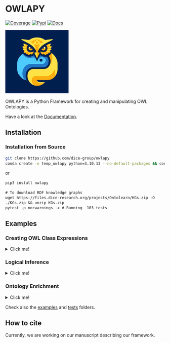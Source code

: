 # OWLAPY
[![Coverage](https://img.shields.io/badge/coverage-78%25-green)](https://dice-group.github.io/owlapy/usage/further_resources.html#coverage-report)
[![Pypi](https://img.shields.io/badge/pypi-1.3.0-blue)](https://pypi.org/project/owlapy/1.3.0/)
[![Docs](https://img.shields.io/badge/documentation-1.3.0-yellow)](https://dice-group.github.io/owlapy/usage/main.html)

![OWLAPY](docs/_static/images/owlapy_logo.png)

OWLAPY is a Python Framework for creating and manipulating OWL Ontologies.

Have a look at the [Documentation](https://dice-group.github.io/owlapy/).

## Installation

### Installation from Source
``` bash
git clone https://github.com/dice-group/owlapy
conda create -n temp_owlapy python=3.10.13 --no-default-packages && conda activate temp_owlapy && pip3 install -e .
```
or
```bash
pip3 install owlapy
```


```shell
# To download RDF knowledge graphs
wget https://files.dice-research.org/projects/Ontolearn/KGs.zip -O ./KGs.zip && unzip KGs.zip
pytest -p no:warnings -x # Running  103 tests
```

## Examples

### Creating OWL Class Expressions
<details><summary> Click me! </summary>

```python
from owlapy.class_expression import OWLClass, OWLObjectIntersectionOf, OWLObjectSomeValuesFrom
from owlapy.owl_property import OWLObjectProperty
from owlapy import owl_expression_to_sparql, owl_expression_to_dl
from owlapy.owl_ontology_manager import OntologyManager
from owlapy.owl_axiom import OWLDeclarationAxiom, OWLClassAssertionAxiom
from owlapy.owl_individual import OWLNamedIndividual, IRI

# Using owl classes to create a complex class expression
male = OWLClass("http://example.com/society#male")
hasChild = OWLObjectProperty("http://example.com/society#hasChild")
hasChild_male = OWLObjectSomeValuesFrom(hasChild, male)
teacher = OWLClass("http://example.com/society#teacher")
teacher_that_hasChild_male = OWLObjectIntersectionOf([hasChild_male, teacher])

# You can render and print owl class expressions in Description Logics syntax or convert it to SPARQL for example. 
print(owl_expression_to_dl(teacher_that_hasChild_male)) # (∃ hasChild.male) ⊓ teacher
print(owl_expression_to_sparql(teacher_that_hasChild_male)) #  SELECT DISTINCT ?x WHERE {  ?x <http://example.com/society#hasChild> ?s_1 . ?s_1 a <http://example.com/society#male> . ?x a <http://example.com/society#teacher> .  } }

# Create an Ontology, add the axioms and save the Ontology.
manager = OntologyManager()
new_iri = IRI.create("file:/example_ontology.owl")
ontology = manager.create_ontology(new_iri)

john = OWLNamedIndividual("http://example.com/society#john")
male_declaration_axiom = OWLDeclarationAxiom(male)
hasChild_declaration_axiom = OWLDeclarationAxiom(hasChild)
john_declaration_axiom = OWLDeclarationAxiom(john)
john_a_male_assertion_axiom = OWLClassAssertionAxiom(john, male)
ontology.add_axiom([male_declaration_axiom, hasChild_declaration_axiom, john_declaration_axiom, john_a_male_assertion_axiom])
ontology.save()

```

Every OWL object that can be used to classify individuals, is considered a class expression and 
inherits from [OWLClassExpression](https://dice-group.github.io/owlapy/autoapi/owlapy/class_expression/class_expression/index.html#owlapy.class_expression.class_expression.OWLClassExpression) 
class. In the above examples we have introduced 3 types of class expressions: 
- [OWLClass](https://dice-group.github.io/owlapy/autoapi/owlapy/class_expression/owl_class/index.html#owlapy.class_expression.owl_class.OWLClass), 
- [OWLObjectSomeValuesFrom](https://dice-group.github.io/owlapy/autoapi/owlapy/class_expression/restriction/index.html#owlapy.class_expression.restriction.OWLObjectSomeValuesFrom)
- [OWLObjectIntersectionOf](https://dice-group.github.io/owlapy/autoapi/owlapy/class_expression/nary_boolean_expression/index.html#owlapy.class_expression.nary_boolean_expression.OWLObjectIntersectionOf).

Like we showed in this example, you can create all kinds of class expressions using the 
OWL objects in [owlapy api](https://dice-group.github.io/owlapy/autoapi/owlapy/index.html).

</details>

### Logical Inference

<details><summary> Click me! </summary>

```python
from owlapy.owl_ontology_manager import OntologyManager
from owlapy.owl_reasoner import SyncReasoner
from owlapy.static_funcs import stopJVM

ontology_path = "KGs/Family/family-benchmark_rich_background.owl"
# Available OWL Reasoners: 'HermiT', 'Pellet', 'JFact', 'Openllet'
sync_reasoner = SyncReasoner(ontology = ontology_path, reasoner="Pellet")
onto = OntologyManager().load_ontology(ontology_path)
# Iterate over defined owl Classes in the signature
for i in onto.classes_in_signature():
    # Performing type inference with Pellet
    instances=sync_reasoner.instances(i,direct=False)
    print(f"Class:{i}\t Num instances:{len(instances)}")
stopJVM()
```

</details>

### Ontology Enrichment

<details><summary> Click me! </summary>

An Ontology can be enriched by inferring many different axioms.
```python
from owlapy.owl_reasoner import SyncReasoner
from owlapy.static_funcs import stopJVM

sync_reasoner = SyncReasoner(ontology="KGs/Family/family-benchmark_rich_background.owl", reasoner="Pellet")
# Infer missing class assertions
sync_reasoner.infer_axioms_and_save(output_path="KGs/Family/inferred_family-benchmark_rich_background.ttl",
                       output_format="ttl",
                       inference_types=[
                           "InferredClassAssertionAxiomGenerator",
                           "InferredEquivalentClassAxiomGenerator",
                           "InferredDisjointClassesAxiomGenerator",
                                        "InferredSubClassAxiomGenerator",
                                        "InferredInverseObjectPropertiesAxiomGenerator",
                                        "InferredEquivalentClassAxiomGenerator"])
stopJVM()
```

</details>


Check also the [examples](https://github.com/dice-group/owlapy/tree/develop/examples) and [tests](https://github.com/dice-group/owlapy/tree/develop/tests) folders.

## How to cite
Currently, we are working on our manuscript describing our framework.
